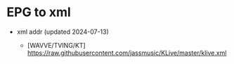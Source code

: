 # EPG to xml

* xml addr (updated 2024-07-13)

  - [WAVVE/TVING/KT]
    https://raw.githubusercontent.com/jassmusic/KLive/master/klive.xml

